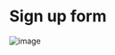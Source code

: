 # Sign up form

![image](https://github.com/user-attachments/assets/5d9a7efa-56b0-4dd9-aebf-5d7cdbe6eded)

